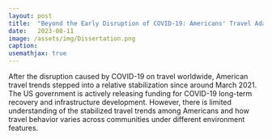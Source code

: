 ```yaml
---
layout: post
title:  "Beyond the Early Disruption of COVID-19: Americans' Travel Adaptations and Their Associations With Social Vulnerability and the Built Environment"
date:   2023-08-11
image: /assets/img/Dissertation.png
caption:
usemathjax: true
---
```


After the disruption caused by COVID-19 on travel worldwide, American travel trends stepped into a relative stabilization since around March 2021. The US government is actively releasing funding for COVID-19 long-term recovery and infrastructure development. However, there is limited understanding of the stabilized travel trends among Americans and how travel behavior varies across communities under different environment features.

<br />